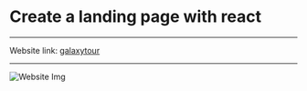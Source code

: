 # Create a landing page with react

---

Website link: [galaxytour](https://www.galaxytour.vercel.app)

---

![Website Img](/assets/sitess.png)
